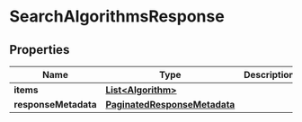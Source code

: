 

# SearchAlgorithmsResponse


## Properties

Name | Type | Description | Notes
------------ | ------------- | ------------- | -------------
**items** | [**List&lt;Algorithm&gt;**](Algorithm.md) |  |  [optional]
**responseMetadata** | [**PaginatedResponseMetadata**](PaginatedResponseMetadata.md) |  |  [optional]



